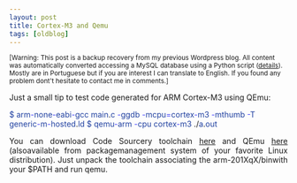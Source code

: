 ```yaml
---
layout: post
title: Cortex-M3 and Qemu
tags: [oldblog]
---
```


<small>[Warning: This post is a backup recovery from my previous Wordpress blog. All content was automatically converted accessing a MySQL database using a Python script (<a href="http://maluta.github.io/blog/convert-wordpress-to-jekyll/">details</a>). Mostly are in Portuguese but if you are interest I can translate to English. If you found any problem dont't hesitate to contact me in comments.]</small>



Just a small tip to test code generated for ARM Cortex-M3 using QEmu:

<span style="color: #2040a0;">$ arm</span><span style="color: #4444ff;">-</span><span style="color: #2040a0;">none</span><span style="color: #4444ff;">-</span><span style="color: #2040a0;">eabi</span><span style="color: #4444ff;">-</span><span style="color: #2040a0;">gcc</span> <span style="color: #2040a0;">main</span>.<span style="color: #2040a0;">c</span> <span style="color: #4444ff;">-</span><span style="color: #2040a0;">ggdb</span> <span style="color: #4444ff;">-</span><span style="color: #2040a0;">mcpu</span><span style="color: #4444ff;">=</span><span style="color: #2040a0;">cortex</span><span style="color: #4444ff;">-</span><span style="color: #2040a0;">m3</span> <span style="color: #4444ff;">-</span><span style="color: #2040a0;">mthumb</span> <span style="color: #4444ff;">-</span><span style="color: #2040a0;">T</span> <span style="color: #2040a0;">generic</span><span style="color: #4444ff;">-</span><span style="color: #2040a0;">m</span><span style="color: #4444ff;">-</span><span style="color: #2040a0;">hosted</span>.<span style="color: #2040a0;">ld</span>
<span style="color: #2040a0;">$ qemu</span><span style="color: #4444ff;">-</span><span style="color: #2040a0;">arm</span> <span style="color: #4444ff;">-</span><span style="color: #2040a0;">cpu</span> <span style="color: #2040a0;">cortex</span><span style="color: #4444ff;">-</span><span style="color: #2040a0;">m3</span> ./<span style="color: #2040a0;">a</span>.<span style="color: #2040a0;">out</span>
<p style="text-align: justify;">You can download Code Sourcery toolchain <a href="http://www.codesourcery.com/sgpp/lite/arm/portal/release1294" target="_blank">here</a> and QEmu <a href="http://wiki.qemu.org/Download" target="_blank">here</a> (alsoavailable from packagemanagement system of your favorite Linux distribution). Just unpack the toolchain associating the arm-201XqX/binwith your $PATH and run qemu.</p>